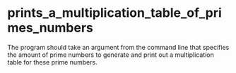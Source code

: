 # prints_a_multiplication_table_of_primes_numbers
The program should take an argument from the command line that specifies the amount of prime numbers to generate and print out a multiplication table for these prime numbers.
